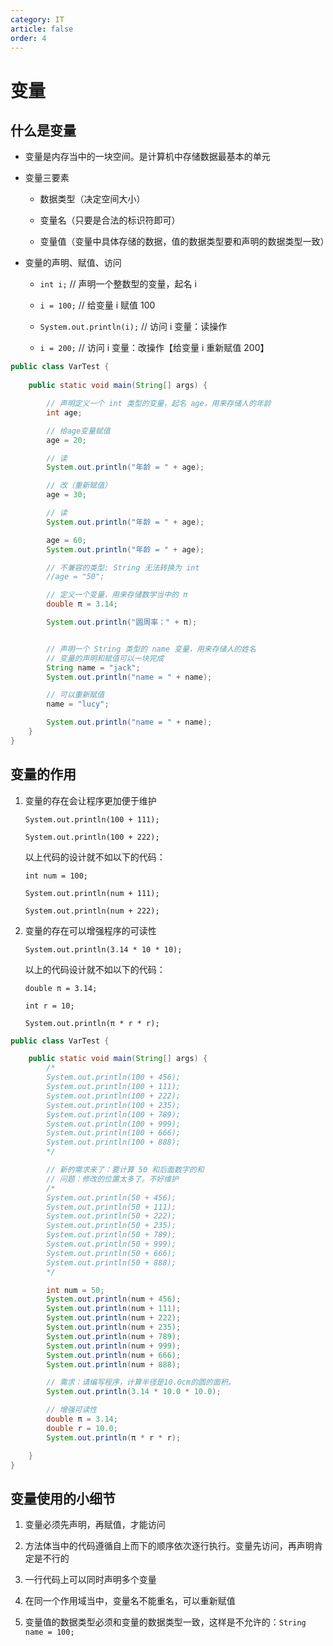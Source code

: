 ```yaml
---
category: IT
article: false
order: 4
---
```


# 变量

## 什么是变量

- 变量是内存当中的一块空间。是计算机中存储数据最基本的单元

- 变量三要素

    - 数据类型（决定空间大小）

    - 变量名（只要是合法的标识符即可）

    - 变量值（变量中具体存储的数据，值的数据类型要和声明的数据类型一致）

- 变量的声明、赋值、访问

    - `int i;` // 声明一个整数型的变量，起名 i

    - `i = 100;` // 给变量 i 赋值 100

    - `System.out.println(i);` // 访问 i 变量：读操作

    - `i = 200;` // 访问 i 变量：改操作【给变量 i 重新赋值 200】

```java
public class VarTest {
    
    public static void main(String[] args) {

        // 声明定义一个 int 类型的变量，起名 age，用来存储人的年龄
        int age;

        // 给age变量赋值
        age = 20;

        // 读
        System.out.println("年龄 = " + age);

        // 改（重新赋值）
        age = 30;

        // 读
        System.out.println("年龄 = " + age);

        age = 60;
        System.out.println("年龄 = " + age);

        // 不兼容的类型: String 无法转换为 int
        //age = "50";

        // 定义一个变量，用来存储数学当中的 π
        double π = 3.14;

        System.out.println("圆周率：" + π);


        // 声明一个 String 类型的 name 变量，用来存储人的姓名
        // 变量的声明和赋值可以一块完成
        String name = "jack";
        System.out.println("name = " + name);

        // 可以重新赋值
        name = "lucy";

        System.out.println("name = " + name);
    }
}
```

## 变量的作用

1. 变量的存在会让程序更加便于维护

    `System.out.println(100 + 111);`
    
    `System.out.println(100 + 222);`
    
    以上代码的设计就不如以下的代码：
    
    `int num = 100;`
    
    `System.out.println(num + 111);`
    
    `System.out.println(num + 222);`

2. 变量的存在可以增强程序的可读性

    `System.out.println(3.14 * 10 * 10);`
    
    以上的代码设计就不如以下的代码：
    
    `double π = 3.14;`
    
    `int r = 10;`
    
    `System.out.println(π * r * r);`

```java
public class VarTest {

    public static void main(String[] args) {
		/*		
		System.out.println(100 + 456);
		System.out.println(100 + 111);
		System.out.println(100 + 222);
		System.out.println(100 + 235);
		System.out.println(100 + 789);
		System.out.println(100 + 999);
		System.out.println(100 + 666);
		System.out.println(100 + 888);
		*/

        // 新的需求来了：要计算 50 和后面数字的和
        // 问题：修改的位置太多了。不好维护
		/*
		System.out.println(50 + 456);
		System.out.println(50 + 111);
		System.out.println(50 + 222);
		System.out.println(50 + 235);
		System.out.println(50 + 789);
		System.out.println(50 + 999);
		System.out.println(50 + 666);
		System.out.println(50 + 888);
		*/

        int num = 50;
        System.out.println(num + 456);
        System.out.println(num + 111);
        System.out.println(num + 222);
        System.out.println(num + 235);
        System.out.println(num + 789);
        System.out.println(num + 999);
        System.out.println(num + 666);
        System.out.println(num + 888);

        // 需求：请编写程序，计算半径是10.0cm的圆的面积。
        System.out.println(3.14 * 10.0 * 10.0);

        // 增强可读性
        double π = 3.14;
        double r = 10.0;
        System.out.println(π * r * r);

    }
}
```

## 变量使用的小细节

1. 变量必须先声明，再赋值，才能访问

2. 方法体当中的代码遵循自上而下的顺序依次逐行执行。变量先访问，再声明肯定是不行的

3. 一行代码上可以同时声明多个变量

4. 在同一个作用域当中，变量名不能重名，可以重新赋值

5. 变量值的数据类型必须和变量的数据类型一致，这样是不允许的：`String name = 100;`


































